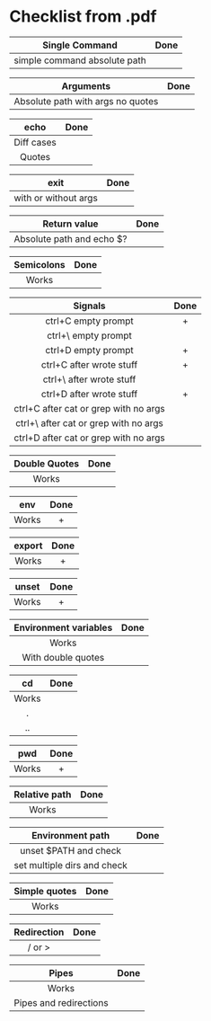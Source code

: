 # Checklist from .pdf

|Single Command|Done|
|:-:|:-:|
|simple command absolute path| |

|Arguments|Done|
|:-:|:-:|
|Absolute path with args no quotes| |

|echo|Done|
|:-:|:-:|
|Diff cases| |
|Quotes| |

|exit|Done|
|:-:|:-:|
|with or without args| |

|Return value|Done|
|:-:|:-:|
|Absolute path and echo $?| |

|Semicolons|Done|
|:-:|:-:|
|Works| |

|Signals|Done|
|:-:|:-:|
|ctrl+C empty prompt|+|
|ctrl+\ empty prompt| |
|ctrl+D empty prompt|+|
|ctrl+C after wrote stuff|+|
|ctrl+\ after wrote stuff| |
|ctrl+D after wrote stuff|+|
|ctrl+C after cat or grep with no args| |
|ctrl+\ after cat or grep with no args| |
|ctrl+D after cat or grep with no args| |

|Double Quotes|Done|
|:-:|:-:|
|Works| |

|env|Done|
|:-:|:-:|
|Works|+|

|export|Done|
|:-:|:-:|
|Works|+|

|unset|Done|
|:-:|:-:|
|Works|+|

|Environment variables|Done|
|:-:|:-:|
|Works| |
|With double quotes| |

|cd|Done|
|:-:|:-:|
|Works| |
|.| |
| .. | |

|pwd|Done|
|:-:|:-:|
|Works| + |

|Relative path|Done|
|:-:|:-:|
|Works| |

|Environment path|Done|
|:-:|:-:|
|unset $PATH and check| |
|set multiple dirs and check| |

|Simple quotes|Done|
|:-:|:-:|
|Works| |

|Redirection|Done|
|:-:|:-:|
|/ or >| |

|Pipes|Done|
|:-:|:-:|
|Works| |
|Pipes and redirections| |

